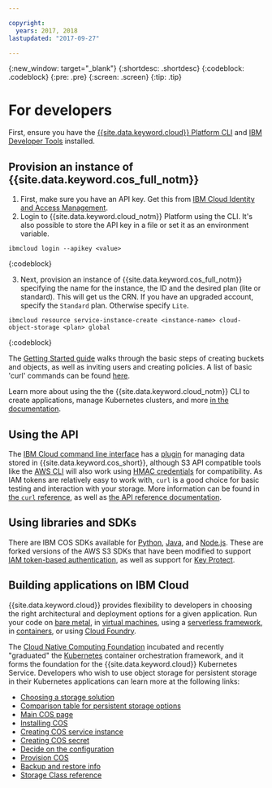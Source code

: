 ```yaml
---

copyright:
  years: 2017, 2018
lastupdated: "2017-09-27"

---
```

{:new_window: target="_blank"}
{:shortdesc: .shortdesc}
{:codeblock: .codeblock}
{:pre: .pre}
{:screen: .screen}
{:tip: .tip}

# For developers

First, ensure you have the [{{site.data.keyword.cloud}} Platform CLI](https://clis.ng.bluemix.net/ui/home.html) and [IBM Developer Tools](https://console.bluemix.net/docs/cloudnative/idt/index.html) installed.

## Provision an instance of {{site.data.keyword.cos_full_notm}}
  1. First, make sure you have an API key.  Get this from [IBM Cloud Identity and Access Management](https://www.bluemix.net/iam/#/apikeys).
  2. Login to {{site.data.keyword.cloud_notm}} Platform using the CLI.  It's also possible to store the API key in a file or set it as an environment variable.

```
ibmcloud login --apikey <value>
```
{:codeblock}

  3. Next, provision an instance of {{site.data.keyword.cos_full_notm}} specifying the name for the instance, the ID and the desired plan (lite or standard).  This will get us the CRN.  If you have an upgraded account, specify the `Standard` plan.  Otherwise specify `Lite`.

```
ibmcloud resource service-instance-create <instance-name> cloud-object-storage <plan> global
```
{:codeblock}

The [Getting Started guide](/docs/services/cloud-object-storage/getting-started.html) walks through the basic steps of creating buckets and objects, as well as inviting users and creating policies.  A list of basic 'curl' commands can be found [here](/docs/services/cloud-object-storage/cli/curl.html).

Learn more about using the the {{site.data.keyword.cloud_notm}} CLI to create applications, manage Kubernetes clusters, and more [in the documentation](/docs/cli/reference/ibmcloud/bx_cli.html).


## Using the API

The [IBM Cloud command line interface](docs/services/cloud-object-storage/cloud-object-storage-cli.html) has a [plugin](https://clis.ng.bluemix.net/ui/home.html) for managing data stored in {{site.data.keyword.cos_short}}, although S3 API compatible tools like the [AWS CLI](/docs/services/cloud-object-storage/cli/aws-cli.html) will also work using [HMAC credentials](/docs/services/cloud-object-storage/hmac/credentials.html) for compatibility.  As IAM tokens are relatively easy to work with, `curl` is a good choice for basic testing and interaction with your storage.  More information can be found in [the `curl` reference](/docs/services/cloud-object-storage/cli/curl.html), as well as [the API reference documentation](/docs/services/cloud-object-storage/api-reference/about-api.html).

## Using libraries and SDKs

There are IBM COS SDKs available for [Python](/docs/services/cloud-object-storage/libraries/python.html), [Java](/docs/services/cloud-object-storage/libraries/java.html), and [Node.js](/docs/services/cloud-object-storage/libraries/node.html). These are forked versions of the AWS S3 SDKs that have been modified to support [IAM token-based authentication](/docs/services/cloud-object-storage/iam/overview.html), as well as support for [Key Protect](/docs/services/cloud-object-storage/basics/encryption.html). 

## Building applications on IBM Cloud

{{site.data.keyword.cloud}} provides flexibility to developers in choosing the right architectural and deployment options for a given application.  Run your code on [bare metal](https://cloud.ibm.com/catalog/infrastructure/bare-metal), in [virtual machines](https://cloud.ibm.com/catalog/infrastructure/virtual-server-group), using a [serverless framework](https://cloud.ibm.com/openwhisk), in [containers](https://cloud.ibm.com/containers-kubernetes/catalog/cluster), or using [Cloud Foundry](https://cloud.ibm.com/catalog/starters/sdk-for-nodejs).  

The [Cloud Native Computing Foundation](https://www.cncf.io) incubated and recently "graduated" the [Kubernetes](https://kubernetes.io) container orchestration framework, and it forms the foundation for the {{site.data.keyword.cloud}} Kubernetes Service.  Developers who wish to use object storage for persistent storage in their Kubernetes applications can learn more at the following links:

 * [Choosing a storage solution](https://console.bluemix.net/docs/containers/cs_storage_planning.html#choose_storage_solution)
 * [Comparison table for persistent storage options](https://console.bluemix.net/docs/containers/cs_storage_planning.html#persistent_storage_overview)
 * [Main COS page](https://console.bluemix.net/docs/containers/cs_storage_cos.html)
 * [Installing COS](https://console.bluemix.net/docs/containers/cs_storage_cos.html#install_cos)
 * [Creating COS service instance](https://console.bluemix.net/docs/containers/cs_storage_cos.html#create_cos_service)
 * [Creating COS secret](https://console.bluemix.net/docs/containers/cs_storage_cos.html#create_cos_secret)
 * [Decide on the configuration](https://console.bluemix.net/docs/containers/cs_storage_cos.html#configure_cos)
 * [Provision COS](https://console.bluemix.net/docs/containers/cs_storage_cos.html#add_cos)
 * [Backup and restore info](https://console.bluemix.net/docs/containers/cs_storage_cos.html#backup_restore)
 * [Storage Class reference](https://console.bluemix.net/docs/containers/cs_storage_cos.html#storageclass_reference)


